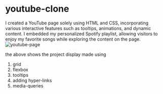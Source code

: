 # youtube-clone
 I created a YouTube page solely using HTML and CSS, incorporating various interactive features such as tooltips, animations, and dynamic content.  I embedded my personalized Spotify playlist, allowing visitors to enjoy my favorite songs while exploring the content on the page. 
![youtube-page](https://github.com/Praveen-Kadraiah/youtube-clone/assets/120955397/ba7804b9-103f-4a44-aab7-9276d10271b4)

the above shows the project display made using 
1. grid
2. flexbox
3. tooltips
4. adding hyper-links
5. media-queries
